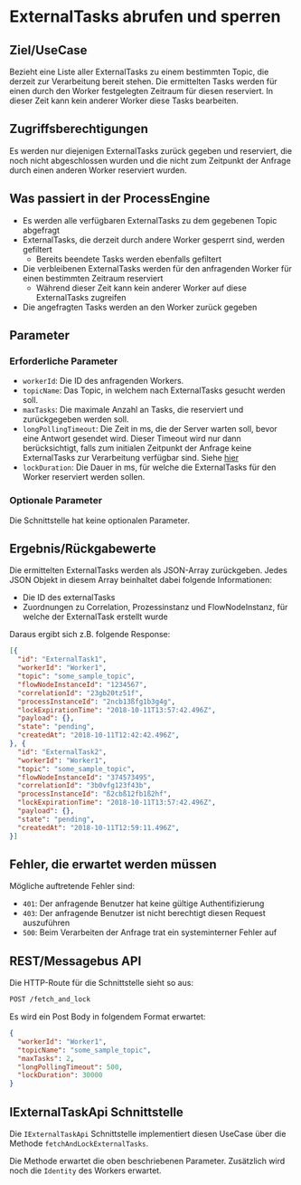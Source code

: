 # ExternalTasks abrufen und sperren

## Ziel/UseCase

Bezieht eine Liste aller ExternalTasks zu einem bestimmten Topic, die derzeit
zur Verarbeitung bereit stehen.
Die ermittelten Tasks werden für einen durch den Worker festgelegten Zeitraum
für diesen reserviert.
In dieser Zeit kann kein anderer Worker diese Tasks bearbeiten.

## Zugriffsberechtigungen

Es werden nur diejenigen ExternalTasks zurück gegeben und reserviert, die
noch nicht abgeschlossen wurden und die nicht zum Zeitpunkt der Anfrage
durch einen anderen Worker reserviert wurden.

## Was passiert in der ProcessEngine

- Es werden alle verfügbaren ExternalTasks zu dem gegebenen Topic abgefragt
- ExternalTasks, die derzeit durch andere Worker gesperrt sind, werden gefiltert
  - Bereits beendete Tasks werden ebenfalls gefiltert
- Die verbleibenen ExternalTasks werden für den anfragenden Worker für einen
bestimmten Zeitraum reserviert
  - Während dieser Zeit kann kein anderer Worker auf diese ExternalTasks
  zugreifen
- Die angefragten Tasks werden an den Worker zurück gegeben

## Parameter

### Erforderliche Parameter

- `workerId`: Die ID des anfragenden Workers.
- `topicName`: Das Topic, in welchem nach ExternalTasks gesucht werden soll.
- `maxTasks`: Die maximale Anzahl an Tasks, die reserviert und zurückgegeben
werden soll.
- `longPollingTimeout`: Die Zeit in ms, die der Server warten soll,
bevor eine Antwort gesendet wird. Dieser Timeout wird nur dann berücksichtigt,
falls zum initialen Zeitpunkt der Anfrage keine ExternalTasks zur Verarbeitung
verfügbar sind.
Siehe [hier](https://docs.camunda.org/manual/latest/user-guide/process-engine/external-tasks/#long-polling-to-fetch-and-lock-external-tasks)
- `lockDuration`: Die Dauer in ms, für welche die ExternalTasks für den Worker
reserviert werden sollen.

### Optionale Parameter

Die Schnittstelle hat keine optionalen Parameter.

## Ergebnis/Rückgabewerte

Die ermittelten ExternalTasks werden als JSON-Array zurückgeben.
Jedes JSON Objekt in diesem Array beinhaltet dabei folgende Informationen:

* Die ID des externalTasks
* Zuordnungen zu Correlation, Prozessinstanz und FlowNodeInstanz, für welche der
ExternalTask erstellt wurde

Daraus ergibt sich z.B. folgende Response:

```JSON
[{
  "id": "ExternalTask1",
  "workerId": "Worker1",
  "topic": "some_sample_topic",
  "flowNodeInstanceId": "1234567",
  "correlationId": "23gb20tz51f",
  "processInstanceId": "2ncb13ßfg1b3g4g",
  "lockExpirationTime": "2018-10-11T13:57:42.496Z",
  "payload": {},
  "state": "pending",
  "createdAt": "2018-10-11T12:42:42.496Z",
}, {
  "id": "ExternalTask2",
  "workerId": "Worker1",
  "topic": "some_sample_topic",
  "flowNodeInstanceId": "374573495",
  "correlationId": "3b0vfg123f43b",
  "processInstanceId": "ß2cbß12fb1ß2hf",
  "lockExpirationTime": "2018-10-11T13:57:42.496Z",
  "payload": {},
  "state": "pending",
  "createdAt": "2018-10-11T12:59:11.496Z",
}]
```

## Fehler, die erwartet werden müssen

Mögliche auftretende Fehler sind:
- `401`: Der anfragende Benutzer hat keine gültige Authentifizierung
- `403`: Der anfragende Benutzer ist nicht berechtigt diesen Request
auszuführen
- `500`: Beim Verarbeiten der Anfrage trat ein systeminterner Fehler auf

## REST/Messagebus API

Die HTTP-Route für die Schnittstelle sieht so aus:

```REST
POST /fetch_and_lock
```

Es wird ein Post Body in folgendem Format erwartet:

```JSON
{
  "workerId": "Worker1",
  "topicName": "some_sample_topic",
  "maxTasks": 2,
  "longPollingTimeout": 500,
  "lockDuration": 30000
}
```

## IExternalTaskApi Schnittstelle

Die `IExternalTaskApi` Schnittstelle implementiert diesen UseCase
über die Methode `fetchAndLockExternalTasks`.

Die Methode erwartet die oben beschriebenen Parameter.
Zusätzlich wird noch die `Identity` des Workers erwartet.
